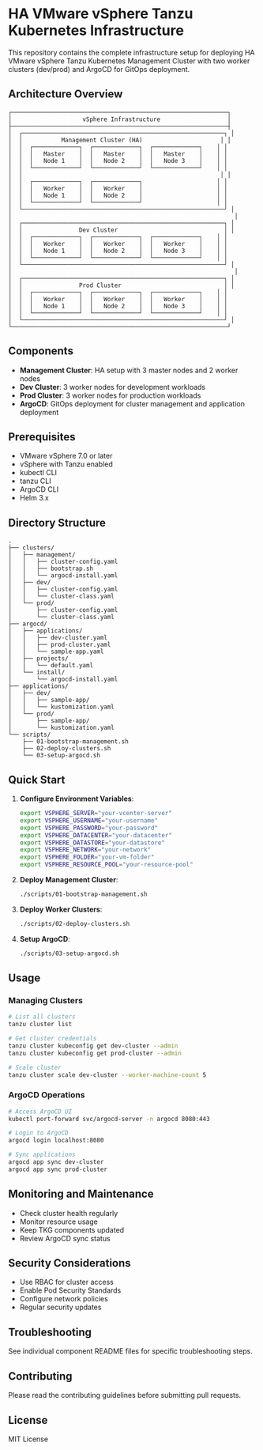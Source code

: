 # HA VMware vSphere Tanzu Kubernetes Infrastructure

This repository contains the complete infrastructure setup for deploying HA VMware vSphere Tanzu Kubernetes Management Cluster with two worker clusters (dev/prod) and ArgoCD for GitOps deployment.

## Architecture Overview

```
┌─────────────────────────────────────────────────────────────┐
│                    vSphere Infrastructure                   │
├─────────────────────────────────────────────────────────────┤
│  ┌─────────────────────────────────────────────────────────┐ │
│  │           Management Cluster (HA)                      │ │
│  │  ┌─────────────┐  ┌─────────────┐  ┌─────────────┐    │ │
│  │  │   Master    │  │   Master    │  │   Master    │    │ │
│  │  │   Node 1    │  │   Node 2    │  │   Node 3    │    │ │
│  │  └─────────────┘  └─────────────┘  └─────────────┘    │ │
│  │                                                        │ │
│  │  ┌─────────────┐  ┌─────────────┐                     │ │
│  │  │   Worker    │  │   Worker    │                     │ │
│  │  │   Node 1    │  │   Node 2    │                     │ │
│  │  └─────────────┘  └─────────────┘                     │ │
│  └─────────────────────────────────────────────────────────┘ │
│                                                               │
│  ┌─────────────────────────────────────────────────────────┐ │
│  │                Dev Cluster                              │ │
│  │  ┌─────────────┐  ┌─────────────┐  ┌─────────────┐    │ │
│  │  │   Worker    │  │   Worker    │  │   Worker    │    │ │
│  │  │   Node 1    │  │   Node 2    │  │   Node 3    │    │ │
│  │  └─────────────┘  └─────────────┘  └─────────────┘    │ │
│  └─────────────────────────────────────────────────────────┘ │
│                                                               │
│  ┌─────────────────────────────────────────────────────────┐ │
│  │                Prod Cluster                             │ │
│  │  ┌─────────────┐  ┌─────────────┐  ┌─────────────┐    │ │
│  │  │   Worker    │  │   Worker    │  │   Worker    │    │ │
│  │  │   Node 1    │  │   Node 2    │  │   Node 3    │    │ │
│  │  └─────────────┘  └─────────────┘  └─────────────┘    │ │
│  └─────────────────────────────────────────────────────────┘ │
└─────────────────────────────────────────────────────────────┘
```

## Components

- **Management Cluster**: HA setup with 3 master nodes and 2 worker nodes
- **Dev Cluster**: 3 worker nodes for development workloads
- **Prod Cluster**: 3 worker nodes for production workloads
- **ArgoCD**: GitOps deployment for cluster management and application deployment

## Prerequisites

- VMware vSphere 7.0 or later
- vSphere with Tanzu enabled
- kubectl CLI
- tanzu CLI
- ArgoCD CLI
- Helm 3.x

## Directory Structure

```
.
├── clusters/
│   ├── management/
│   │   ├── cluster-config.yaml
│   │   ├── bootstrap.sh
│   │   └── argocd-install.yaml
│   ├── dev/
│   │   ├── cluster-config.yaml
│   │   └── cluster-class.yaml
│   └── prod/
│       ├── cluster-config.yaml
│       └── cluster-class.yaml
├── argocd/
│   ├── applications/
│   │   ├── dev-cluster.yaml
│   │   ├── prod-cluster.yaml
│   │   └── sample-app.yaml
│   ├── projects/
│   │   └── default.yaml
│   └── install/
│       └── argocd-install.yaml
├── applications/
│   ├── dev/
│   │   ├── sample-app/
│   │   └── kustomization.yaml
│   └── prod/
│       ├── sample-app/
│       └── kustomization.yaml
└── scripts/
    ├── 01-bootstrap-management.sh
    ├── 02-deploy-clusters.sh
    └── 03-setup-argocd.sh
```

## Quick Start

1. **Configure Environment Variables**:
   ```bash
   export VSPHERE_SERVER="your-vcenter-server"
   export VSPHERE_USERNAME="your-username"
   export VSPHERE_PASSWORD="your-password"
   export VSPHERE_DATACENTER="your-datacenter"
   export VSPHERE_DATASTORE="your-datastore"
   export VSPHERE_NETWORK="your-network"
   export VSPHERE_FOLDER="your-vm-folder"
   export VSPHERE_RESOURCE_POOL="your-resource-pool"
   ```

2. **Deploy Management Cluster**:
   ```bash
   ./scripts/01-bootstrap-management.sh
   ```

3. **Deploy Worker Clusters**:
   ```bash
   ./scripts/02-deploy-clusters.sh
   ```

4. **Setup ArgoCD**:
   ```bash
   ./scripts/03-setup-argocd.sh
   ```

## Usage

### Managing Clusters

```bash
# List all clusters
tanzu cluster list

# Get cluster credentials
tanzu cluster kubeconfig get dev-cluster --admin
tanzu cluster kubeconfig get prod-cluster --admin

# Scale cluster
tanzu cluster scale dev-cluster --worker-machine-count 5
```

### ArgoCD Operations

```bash
# Access ArgoCD UI
kubectl port-forward svc/argocd-server -n argocd 8080:443

# Login to ArgoCD
argocd login localhost:8080

# Sync applications
argocd app sync dev-cluster
argocd app sync prod-cluster
```

## Monitoring and Maintenance

- Check cluster health regularly
- Monitor resource usage
- Keep TKG components updated
- Review ArgoCD sync status

## Security Considerations

- Use RBAC for cluster access
- Enable Pod Security Standards
- Configure network policies
- Regular security updates

## Troubleshooting

See individual component README files for specific troubleshooting steps.

## Contributing

Please read the contributing guidelines before submitting pull requests.

## License

MIT License